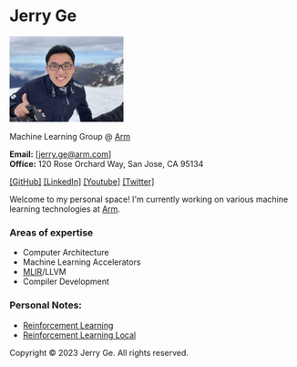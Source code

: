 # Jerry Ge

<td><img src="./Jerry_Ge.JPG" width="200" class="padding"></td>

Machine Learning Group @ [Arm](https://www.arm.com)

**Email:** [jerry.ge@arm.com] \
**Office:** 120 Rose Orchard Way, San Jose, CA 95134


[\[GitHub\]](https://github.com/Jerry-Ge)
[\[LinkedIn\]](https://www.linkedin.com/in/jerry-ge-12b840124/)
[\[Youtube\]](https://www.youtube.com/channel/UC7wD7_RN5nadknEpfWDjthQ)
[\[Twitter\]](https://twitter.com/jerry_ge)

Welcome to my personal space! I'm currently working on various machine learning technologies at [Arm](https://www.arm.com).

### Areas of expertise

*   Computer Architecture
*   Machine Learning Accelerators
*   [MLIR](https://mlir.llvm.org/)/LLVM
*   Compiler Development

### Personal Notes:

*   [Reinforcement Learning](https://learnings-1.gitbook.io/reinforcement-learning/)
*   [Reinforcement Learning Local](./RL.md)

Copyright © 2023 Jerry Ge. All rights reserved.